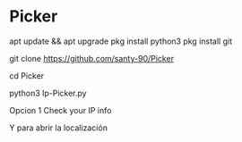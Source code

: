 # Picker

apt update && apt upgrade
pkg install python3
pkg install git

git clone
https://github.com/santy-90/Picker

cd Picker

python3 Ip-Picker.py

Opcion 1 Check your IP info

Y para abrir la localización
